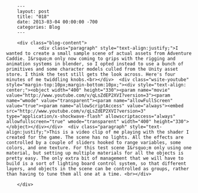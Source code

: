 
        ---
        layout: post
        title: "018"
        date: 2013-03-04 00:00:00 -700
        categories: Blog
        ---

        <div class="blog-content">
				<div class="paragraph" style="text-align:justify;">I wanted to create a small sample scene of actual assets from Adventure Caddie. I&rsquo;m only now coming to grips with the rigging and animation systems in blender, so I opted instead to use a bunch of primitives and some character models culled from the Unity asset store. I think the test still gets the look across. Here's four minutes of me twiddling knobs.<br></div>  <div class="wsite-youtube" style="margin-top:10px;margin-bottom:10px;"><div style="text-align: center;"><object width="400" height="330"><param name="movie" value="http://www.youtube.com/v/qLsZdEP2XVI?version=3"><param name="wmode" value="transparent"><param name="allowFullScreen" value="true"><param name="allowScriptAccess" value="always"><embed src="http://www.youtube.com/v/qLsZdEP2XVI?version=3" type="application/x-shockwave-flash" allowscriptaccess="always" allowfullscreen="true" wmode="transparent" width="400" height="330"></object></div></div>  <div class="paragraph" style="text-align:justify;">This is a video clip of me playing with the shader I created for the game. The scene has no lights. All the effects are controlled by a couple of sliders hooked to range variables, some colors, and one texture. For this test scene I&rsquo;m only using one material, but setting up multiple materials for all the objects is pretty easy. The only extra bit of management that we will have to build is a sort of lighting board control system, so that different layers, and objects in the scene can be controlled as groups, rather than having to tune them all one at a time. <br></div>

		</div>
        